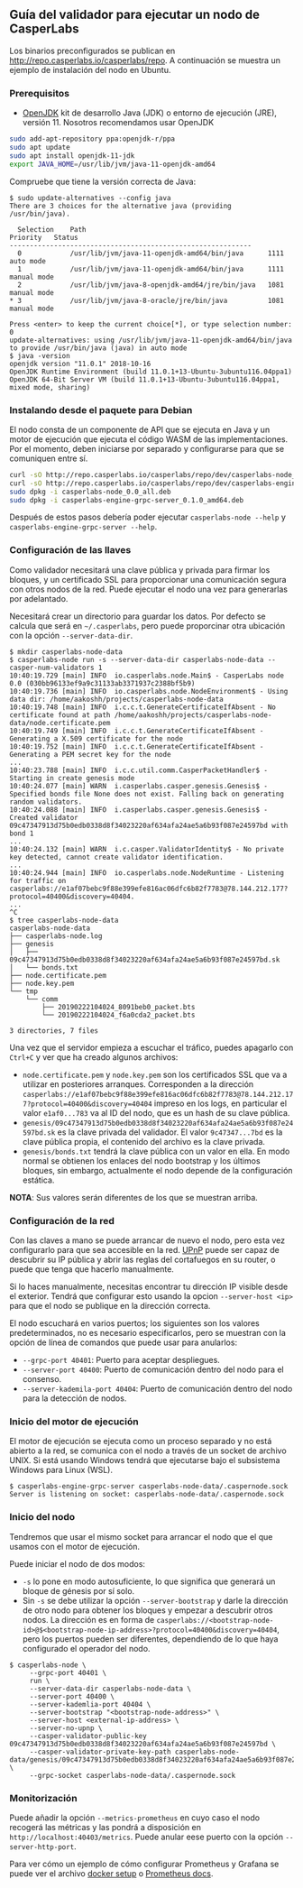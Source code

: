 ## Guía del validador para ejecutar un nodo de CasperLabs

Los binarios preconfigurados se publican en http://repo.casperlabs.io/casperlabs/repo. A continuación se muestra un 
ejemplo de instalación del nodo en Ubuntu.

### Prerequisitos

* [OpenJDK](https://openjdk.java.net) kit de desarrollo Java (JDK) o entorno de ejecución (JRE), versión 11. 
Nosotros recomendamos usar OpenJDK

```sh
sudo add-apt-repository ppa:openjdk-r/ppa
sudo apt update
sudo apt install openjdk-11-jdk
export JAVA_HOME=/usr/lib/jvm/java-11-openjdk-amd64
```

Compruebe que tiene la versión correcta de Java:

```console
$ sudo update-alternatives --config java
There are 3 choices for the alternative java (providing /usr/bin/java).

  Selection    Path                                            Priority   Status
------------------------------------------------------------
  0            /usr/lib/jvm/java-11-openjdk-amd64/bin/java      1111      auto mode
  1            /usr/lib/jvm/java-11-openjdk-amd64/bin/java      1111      manual mode
  2            /usr/lib/jvm/java-8-openjdk-amd64/jre/bin/java   1081      manual mode
* 3            /usr/lib/jvm/java-8-oracle/jre/bin/java          1081      manual mode

Press <enter> to keep the current choice[*], or type selection number: 0
update-alternatives: using /usr/lib/jvm/java-11-openjdk-amd64/bin/java to provide /usr/bin/java (java) in auto mode
$ java -version
openjdk version "11.0.1" 2018-10-16
OpenJDK Runtime Environment (build 11.0.1+13-Ubuntu-3ubuntu116.04ppa1)
OpenJDK 64-Bit Server VM (build 11.0.1+13-Ubuntu-3ubuntu116.04ppa1, mixed mode, sharing)
```

### Instalando desde el paquete para Debian

El nodo consta de un componente de API que se ejecuta en Java y un motor de ejecución que ejecuta el código WASM 
de las implementaciones. Por el momento, deben iniciarse por separado y configurarse para que se comuniquen entre sí.

```sh
curl -sO http://repo.casperlabs.io/casperlabs/repo/dev/casperlabs-node_0.0_all.deb
curl -sO http://repo.casperlabs.io/casperlabs/repo/dev/casperlabs-engine-grpc-server_0.1.0_amd64.deb
sudo dpkg -i casperlabs-node_0.0_all.deb
sudo dpkg -i casperlabs-engine-grpc-server_0.1.0_amd64.deb
```

Después de estos pasos debería poder ejecutar `casperlabs-node --help` y `casperlabs-engine-grpc-server --help`.

### Configuración de las llaves

Como validador necesitará una clave pública y privada para firmar los bloques, y un certificado SSL para proporcionar 
una comunicación segura con otros nodos de la red. Puede ejecutar el nodo una vez para generarlas por adelantado.

Necesitará crear un directorio para guardar los datos. Por defecto se calcula que será en `~/.casperlabs`, 
pero puede proporcinar otra ubicación con la opción `--server-data-dir`.

```console
$ mkdir casperlabs-node-data
$ casperlabs-node run -s --server-data-dir casperlabs-node-data --casper-num-validators 1
10:40:19.729 [main] INFO  io.casperlabs.node.Main$ - CasperLabs node 0.0 (030bb96133ef9a9c31133ab3371937c2388bf5b9)
10:40:19.736 [main] INFO  io.casperlabs.node.NodeEnvironment$ - Using data dir: /home/aakoshh/projects/casperlabs-node-data
10:40:19.748 [main] INFO  i.c.c.t.GenerateCertificateIfAbsent - No certificate found at path /home/aakoshh/projects/casperlabs-node-data/node.certificate.pem
10:40:19.749 [main] INFO  i.c.c.t.GenerateCertificateIfAbsent - Generating a X.509 certificate for the node
10:40:19.752 [main] INFO  i.c.c.t.GenerateCertificateIfAbsent - Generating a PEM secret key for the node
...
10:40:23.788 [main] INFO  i.c.c.util.comm.CasperPacketHandler$ - Starting in create genesis mode
10:40:24.077 [main] WARN  i.casperlabs.casper.genesis.Genesis$ - Specified bonds file None does not exist. Falling back on generating random validators.
10:40:24.088 [main] INFO  i.casperlabs.casper.genesis.Genesis$ - Created validator 09c47347913d75b0edb0338d8f34023220af634afa24ae5a6b93f087e24597bd with bond 1
...
10:40:24.132 [main] WARN  i.c.casper.ValidatorIdentity$ - No private key detected, cannot create validator identification.
...
10:40:24.944 [main] INFO  io.casperlabs.node.NodeRuntime - Listening for traffic on casperlabs://e1af07bebc9f88e399efe816ac06dfc6b82f7783@78.144.212.177?protocol=40400&discovery=40404.
...
^C
$ tree casperlabs-node-data
casperlabs-node-data
├── casperlabs-node.log
├── genesis
│   ├── 09c47347913d75b0edb0338d8f34023220af634afa24ae5a6b93f087e24597bd.sk
│   └── bonds.txt
├── node.certificate.pem
├── node.key.pem
└── tmp
    └── comm
        ├── 20190222104024_8091beb0_packet.bts
        └── 20190222104024_f6a0cda2_packet.bts

3 directories, 7 files
```

Una vez que el servidor empieza a escuchar el tráfico, puedes apagarlo con `Ctrl+C` y ver que ha creado algunos archivos:
* `node.certificate.pem` y `node.key.pem` son los certificados SSL que va a utilizar en posteriores arranques. Corresponden a la 
dirección `casperlabs://e1af07bebc9f88e399efe816ac06dfc6b82f7783@78.144.212.177?protocol=40400&discovery=40404` impreso en los logs, en particular el 
valor `e1af0...783` va al ID del nodo, que es un hash de su clave pública.
* `genesis/09c47347913d75b0edb0338d8f34023220af634afa24ae5a6b93f087e24597bd.sk` es la clave privada del validador. El valor 
`9c47347...7bd` es la clave pública propia, el contenido del archivo es la clave privada.
* `genesis/bonds.txt` tendrá la clave pública con un valor en ella. En modo normal se obtienen los enlaces del nodo bootstrap y los últimos bloques, sin embargo, actualmente 
el nodo depende de la configuración estática.

__NOTA__: Sus valores serán diferentes de los que se muestran arriba.

### Configuración de la red

Con las claves a mano se puede arrancar de nuevo el nodo, pero esta vez configurarlo para que sea accesible en la red.
[UPnP](https://casperlabs.atlassian.net/wiki/spaces/EN/pages/38928385/Node+Supported+Network+Configuration?atlOrigin=eyJpIjoiOTNmZjI2ZDllYmMxNGM1NmIwMzVjNmRlNTAyNzU2M2QiLCJwIjoiYyJ9)
puede ser capaz de descubrir su IP pública y abrir las reglas del cortafuegos en su router, o puede que tenga que hacerlo manualmente.

Si lo haces manualmente, necesitas encontrar tu dirección IP visible desde el exterior. Tendrá que configurar esto usando la opcion `--server-host <ip>`
para que el nodo se publique en la dirección correcta.

El nodo escuchará en varios puertos; los siguientes son los valores predeterminados, no es necesario especificarlos, pero se muestran con la opción de línea de comandos que puede 
usar para anularlos:
* `--grpc-port 40401`: Puerto para aceptar despliegues.
* `--server-port 40400`: Puerto de comunicación dentro del nodo para el consenso.
* `--server-kademila-port 40404`: Puerto de comunicación dentro del nodo para la detección de nodos.

### Inicio del motor de ejecución

El motor de ejecución se ejecuta como un proceso separado y no está abierto a la red, se comunica con el nodo a través de un socket de archivo UNIX. Si está usando 
Windows tendrá que ejecutarse bajo el subsistema Windows para Linux (WSL).

```console
$ casperlabs-engine-grpc-server casperlabs-node-data/.caspernode.sock
Server is listening on socket: casperlabs-node-data/.caspernode.sock
```

### Inicio del nodo

Tendremos que usar el mismo socket para arrancar el nodo que el que usamos con el motor de ejecución.

Puede iniciar el nodo de dos modos:
* `-s` lo pone en modo autosuficiente, lo que significa que generará un bloque de génesis por sí solo.
* Sin `-s` se debe utilizar la opción `--server-bootstrap` y darle la dirección de otro nodo para obtener 
los bloques y empezar a descubrir otros nodos. La dirección es en forma de `casperlabs://<bootstrap-node-id>@$<bootstrap-node-ip-address>?protocol=40400&discovery=40404`,
pero los puertos pueden ser diferentes, dependiendo de lo que haya configurado el operador del nodo.

```console
$ casperlabs-node \
     --grpc-port 40401 \
     run \
     --server-data-dir casperlabs-node-data \
     --server-port 40400 \
     --server-kademlia-port 40404 \
     --server-bootstrap "<bootstrap-node-address>" \
     --server-host <external-ip-address> \
     --server-no-upnp \
     --casper-validator-public-key 09c47347913d75b0edb0338d8f34023220af634afa24ae5a6b93f087e24597bd \
     --casper-validator-private-key-path casperlabs-node-data/genesis/09c47347913d75b0edb0338d8f34023220af634afa24ae5a6b93f087e24597bd.sk \
     --grpc-socket casperlabs-node-data/.caspernode.sock
```

### Monitorización
Puede añadir la opción `--metrics-prometheus` en cuyo caso el nodo recogerá las métricas y las pondrá a disposición en
`http://localhost:40403/metrics`.  Puede anular eese puerto con la opción `--server-http-port`.

Para ver cómo un ejemplo de cómo configurar Prometheus y Grafana se puede ver el archivo [docker setup](docker/README.md#monitoring)
o [Prometheus docs](https://prometheus.io/docs/prometheus/latest/getting_started/).
